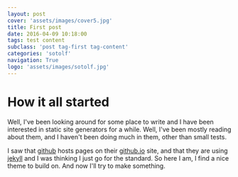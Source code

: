 ```yaml
---
layout: post
cover: 'assets/images/cover5.jpg'
title: First post
date: 2016-04-09 10:18:00
tags: test content
subclass: 'post tag-first tag-content'
categories: 'sotolf'
navigation: True
logo: 'assets/images/sotolf.jpg'
---
```


# How it all started

Well, I've been looking around for some place to write and I have been
interested in static site generators for a while. Well, I've been mostly
reading about them, and I haven't been doing much in them, other than
small tests.

I saw that [github](http://github.com) hosts pages on their 
[github.io](http://github.io) site, and that they are using 
[jekyll](http://jekyllrb.com) and I was thinking I just go for the standard.
So here I am, I find a nice theme to build on. And now I'll try to make something.

